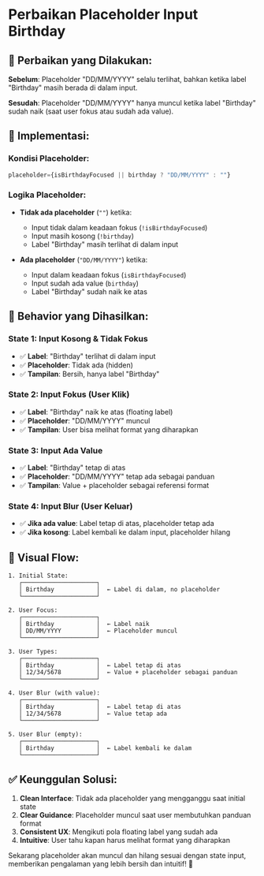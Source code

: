 # Perbaikan Placeholder Input Birthday

## 🎯 **Perbaikan yang Dilakukan:**

**Sebelum**: Placeholder "DD/MM/YYYY" selalu terlihat, bahkan ketika label "Birthday" masih berada di dalam input.

**Sesudah**: Placeholder "DD/MM/YYYY" hanya muncul ketika label "Birthday" sudah naik (saat user fokus atau sudah ada value).

## 🔧 **Implementasi:**

### **Kondisi Placeholder:**
```typescript
placeholder={isBirthdayFocused || birthday ? "DD/MM/YYYY" : ""}
```

### **Logika Placeholder:**
- **Tidak ada placeholder** (`""`) ketika:
  - Input tidak dalam keadaan fokus (`!isBirthdayFocused`)
  - Input masih kosong (`!birthday`)
  - Label "Birthday" masih terlihat di dalam input

- **Ada placeholder** (`"DD/MM/YYYY"`) ketika:
  - Input dalam keadaan fokus (`isBirthdayFocused`)
  - Input sudah ada value (`birthday`)
  - Label "Birthday" sudah naik ke atas

## 📱 **Behavior yang Dihasilkan:**

### **State 1: Input Kosong & Tidak Fokus**
- ✅ **Label**: "Birthday" terlihat di dalam input
- ✅ **Placeholder**: Tidak ada (hidden)
- ✅ **Tampilan**: Bersih, hanya label "Birthday"

### **State 2: Input Fokus (User Klik)**
- ✅ **Label**: "Birthday" naik ke atas (floating label)
- ✅ **Placeholder**: "DD/MM/YYYY" muncul
- ✅ **Tampilan**: User bisa melihat format yang diharapkan

### **State 3: Input Ada Value**
- ✅ **Label**: "Birthday" tetap di atas
- ✅ **Placeholder**: "DD/MM/YYYY" tetap ada sebagai panduan
- ✅ **Tampilan**: Value + placeholder sebagai referensi format

### **State 4: Input Blur (User Keluar)**
- ✅ **Jika ada value**: Label tetap di atas, placeholder tetap ada
- ✅ **Jika kosong**: Label kembali ke dalam input, placeholder hilang

## 🎨 **Visual Flow:**

```
1. Initial State:
   ┌─────────────────────┐
   │ Birthday            │  ← Label di dalam, no placeholder
   └─────────────────────┘

2. User Focus:
   ┌─────────────────────┐
   │ Birthday            │  ← Label naik
   │ DD/MM/YYYY          │  ← Placeholder muncul
   └─────────────────────┘

3. User Types:
   ┌─────────────────────┐
   │ Birthday            │  ← Label tetap di atas
   │ 12/34/5678          │  ← Value + placeholder sebagai panduan
   └─────────────────────┘

4. User Blur (with value):
   ┌─────────────────────┐
   │ Birthday            │  ← Label tetap di atas
   │ 12/34/5678          │  ← Value tetap ada
   └─────────────────────┘

5. User Blur (empty):
   ┌─────────────────────┐
   │ Birthday            │  ← Label kembali ke dalam
   └─────────────────────┘
```

## ✅ **Keunggulan Solusi:**

1. **Clean Interface**: Tidak ada placeholder yang mengganggu saat initial state
2. **Clear Guidance**: Placeholder muncul saat user membutuhkan panduan format
3. **Consistent UX**: Mengikuti pola floating label yang sudah ada
4. **Intuitive**: User tahu kapan harus melihat format yang diharapkan

Sekarang placeholder akan muncul dan hilang sesuai dengan state input, memberikan pengalaman yang lebih bersih dan intuitif! 🎉
